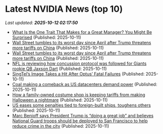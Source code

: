 # Latest NVIDIA News (top 10)
_Last updated: **2025-10-12 02:17:50**_

- [What Is the One Trait That Makes for a Great Manager? You Might Be Surprised](https://biztoc.com/x/e791a6aa0051a479) (Published: 2025-10-11)
- [Wall Street tumbles to its worst day since April after Trump threatens more tariffs on China](https://economictimes.indiatimes.com/news/international/global-trends/wall-street-tumbles-to-its-worst-day-since-april-after-trump-threatens-more-tariffs-on-china/articleshow/124469693.cms) (Published: 2025-10-11)
- [Wall Street tumbles to its worst day since April after Trump threatens more tariffs on China](https://economictimes.indiatimes.com/news/international/global-trends/wall-street-tumbles-to-its-worst-day-since-april-after-trump-threatens-more-tariffs-on-china/articleshow/124468559.cms) (Published: 2025-10-11)
- [NFL is reviewing how concussion protocol was followed for Giants rookie QB Jaxson Dart](https://biztoc.com/x/3c3c825c6c3d3bd2) (Published: 2025-10-11)
- [SingTel’s Image Takes a Hit After Optus’ Fatal Failures](https://biztoc.com/x/af84d272f0823a37) (Published: 2025-10-11)
- [Coal making a comeback as US datacenters demand power](https://biztoc.com/x/23d6ed45515f0974) (Published: 2025-10-11)
- [How a family-owned costume shop is keeping tariffs from making Halloween a nightmare](https://biztoc.com/x/b2a29321d7caf9a7) (Published: 2025-10-11)
- [US eases some penalties tied to foreign-built ships, toughens others](https://biztoc.com/x/d592ef679a42d8a9) (Published: 2025-10-11)
- [Marc Benioff says President Trump is “doing a great job” and believes National Guard troops should be deployed to San Francisco to help reduce crime in the city](https://biztoc.com/x/c86b94161e172448) (Published: 2025-10-11)
